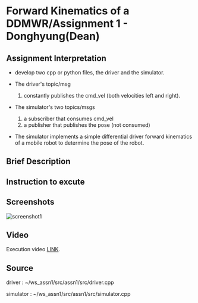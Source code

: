 # Forward Kinematics of a DDMWR/Assignment 1 - Donghyung(Dean)

## Assignment Interpretation
* develop two cpp or python files, the driver and the simulator.

* The driver's topic/msg 
    1) constantly publishes the cmd_vel (both velocities left and right). 

* The simulator's two topics/msgs 
    1) a subscriber that consumes cmd_vel
    1) a publisher that publishes the pose (not consumed)

* The simulator implements a simple differential driver forward kinematics of a mobile robot to determine the pose of the robot.

## Brief Description


## Instruction to excute


## Screenshots
![screenshot1](./images/screenshot1.png)

## Video
Execution video [LINK](https://pages.github.com/).


## Source

driver : ~/ws_assn1/src/assn1/src/driver.cpp

simulator : ~/ws_assn1/src/assn1/src/simulator.cpp
